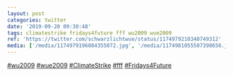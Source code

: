 ```yaml
---
layout: post
categories: twitter
date: '2019-09-20 09:30:48'
tags: climatestrike fridays4future fff wu2009 wue2009
ref: 'https://twitter.com/schwarzlichtwue/status/1174979210340749312'
media: ['/media/1174979196084355072.jpg', '/media/1174981055507398656.jpg']
---
```

[#wu2009](/t/wu2009) [#wue2009](/t/wue2009) [#ClimateStrike](/t/climatestrike) [#fff](/t/fff) [#Fridays4Future](/t/fridays4future) 
